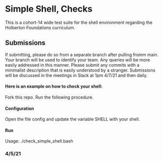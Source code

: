 # Simple Shell, Checks

This is a cohort-14 wide test suite for the shell environment regarding the Holberton Foundations curriculum.

## Submissions
If submitting, please do so from a separate branch after pulling fromm main. Your branch will be used to identify your team. Any queries will be more easily addressed in this manner.
Please submit any commits with a minimalist description that is easily understood by a stranger.
Submissions will be discussed in the meetings in Slack at 1pm 4/7/21 and then daily.

#### Here is an example on how to check your shell:
Fork this repo. Run the following procedure.

#### Configuration
Open the file config and update the variable SHELL with your shell.

#### Run
Usage: ./check_simple_shell.bash

### 4/5/21
